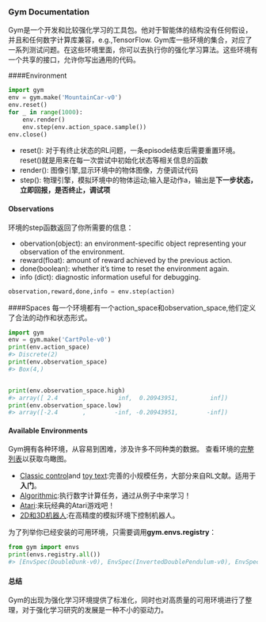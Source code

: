 ### Gym Documentation
Gym是一个开发和比较强化学习的工具包。他对于智能体的结构没有任何假设，并且和任何数字计算库兼容，e.g.,TensorFlow.
Gym库一些环境的集合，对应了一系列测试问题。在这些环境里面，你可以去执行你的强化学习算法。这些环境有一个共享的接口，允许你写出通用的代码。

####Environment
```python
import gym
env = gym.make('MountainCar-v0')
env.reset()
for _ in range(1000):
	env.render()
	env.step(env.action_space.sample())
env.close()
```
- reset(): 对于有终止状态的RL问题，一条episode结束后需要重置环境。reset()就是用来在每一次尝试中初始化状态等相关信息的函数
- render(): 图像引擎,显示环境中的物体图像，方便调试代码
- step(): 物理引擎，模拟环境中的物体运动;输入是动作a，输出是**下一步状态，立即回报，是否终止，调试项**

#### Observations
环境的step函数返回了你所需要的信息：
- obervation(object): an environment-specific object representing your observation of the environment.
- reward(float): amount of reward achieved by the previous action.
- done(boolean): whether it’s time to reset the environment again.
- info (dict): diagnostic information useful for debugging.

```python
observation,reward,done,info = env.step(action)
```

####Spaces
每一个环境都有一个action_space和observation_space,他们定义了合法的动作和状态形式。
```python
import gym
env = gym.make('CartPole-v0')
print(env.action_space)
#> Discrete(2)
print(env.observation_space)
#> Box(4,)


print(env.observation_space.high)
#> array([ 2.4       ,         inf,  0.20943951,         inf])
print(env.observation_space.low)
#> array([-2.4       ,        -inf, -0.20943951,        -inf])
```

#### Available Environments
Gym拥有各种环境，从容易到困难，涉及许多不同种类的数据。 查看环境的[完整列表](https://gym.openai.com/envs/#classic_control)以获取鸟瞰图。
- [Classic control](https://gym.openai.com/envs#classic_control)and [toy text](https://gym.openai.com/envs#toy_text):完善的小规模任务，大部分来自RL文献。适用于**入门**。
- [Algorithmic](https://gym.openai.com/envs#algorithmic):执行数字计算任务，通过从例子中来学习！
- [Atari](https://gym.openai.com/envs#atari):来玩经典的Atari游戏吧！
- [2D和3D机器人](https://gym.openai.com/envs#mujoco):在高精度的模拟环境下控制机器人。

为了列举你已经安装的可用环境，只需要调用**gym.envs.registry**：
```python
from gym import envs
print(envs.registry.all())
#> [EnvSpec(DoubleDunk-v0), EnvSpec(InvertedDoublePendulum-v0), EnvSpec(BeamRider-v0), EnvSpec(Phoenix-ram-v0), EnvSpec(Asterix-v0), EnvSpec(TimePilot-v0), EnvSpec(Alien-v0), EnvSpec(Robotank-ram-v0), EnvSpec(CartPole-v0), EnvSpec(Berzerk-v0), EnvSpec(Berzerk-ram-v0), EnvSpec(Gopher-ram-v0), ...
```

#### 总结
Gym的出现为强化学习环境提供了标准化，同时也对高质量的可用环境进行了整理，对于强化学习研究的发展是一种不小的驱动力。
